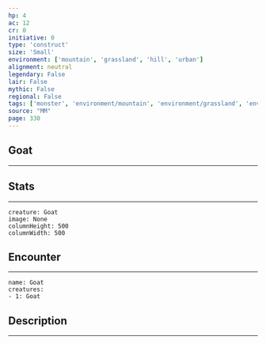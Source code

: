 ```yaml
---
hp: 4
ac: 12
cr: 0
initiative: 0
type: 'construct'    
size: 'Small'
environment: ['mountain', 'grassland', 'hill', 'urban']
alignment: neutral
legendary: False
lair: False
mythic: False
regional: False
tags: ['monster', 'environment/mountain', 'environment/grassland', 'environment/hill', 'environment/urban']
source: "MM"
page: 330
---
```


## Goat
---



## Stats
---

```statblock
creature: Goat
image: None
columnHeight: 500
columnWidth: 500
```

## Encounter
---

```encounter-table
name: Goat
creatures:
- 1: Goat
```

## Description
---




